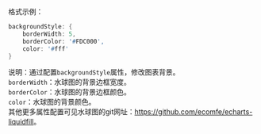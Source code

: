 格式示例：

```d
backgroundStyle: {
    borderWidth: 5,
    borderColor: '#FDC000',
    color: '#fff'
}
```

说明：通过配置`backgroundStyle`属性，修改图表背景。<br/>
`borderWidth`：水球图的背景边框宽度。<br/>
`borderColor`：水球图的背景边框颜色。<br/>
`color`：水球图的背景颜色。<br/>
其他更多属性配置可见水球图的git网址：<a href='https://github.com/ecomfe/echarts-liquidfill' target="_blank">https://github.com/ecomfe/echarts-liquidfill</a>。

